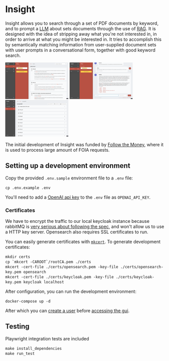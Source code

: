 # Insight

Insight allows you to search through a set of PDF documents by keyword, and to
prompt a [LLM](https://en.wikipedia.org/wiki/Large_language_model) about sets
documents through the use of
[RAG](https://research.ibm.com/blog/retrieval-augmented-generation-RAG). It is
designed with the idea of stripping away what you're not interested in, in order
to arrive at what you might be interested in. It tries to accomplish this
by semantically matching information from user-supplied document sets with user
prompts in a conversational form, together with good keyword search.

<p float="left">
  <img src="images/search.png" width="200" />
  <img src="images/conversation.png" width="200" /> 
  <img src="images/files.png" width="200" />
</p>

The initial development of Insight was funded by [Follow the
Money](https://ftm.nl), where it is used to process large amount of FOIA
requests.

## Setting up a development environment

Copy the provided `.env.sample` environment file to a `.env` file:

```
cp .env.example .env
```

You'll need to add a [OpenAI api key](https://platform.openai.com/api-keys) to
the `.env` file as `OPENAI_API_KEY`.

### Certificates

We have to encrypt the traffic to our local keycloak instance because rabbitMQ
is [very serious about following the
spec](https://github.com/rabbitmq/rabbitmq-server/blob/main/deps/rabbitmq_auth_backend_oauth2/README.md#variables-configurable-in-rabbitmqconf),
and won't allow us to use a HTTP key server. Opensearch also requires SSL
certificates to run.

You can easily generate certificates with
[`mkcert`](https://github.com/FiloSottile/mkcert). To generate development
certificates:

```
mkdir certs
cp `mkcert -CAROOT`/rootCA.pem ./certs
mkcert -cert-file ./certs/opensearch.pem -key-file ./certs/opensearch-key.pem opensearch
mkcert -cert-file ./certs/keycloak.pem -key-file ./certs/keycloak-key.pem keycloak localhost
```

After configuration, you can run the development environment:

```
docker-compose up -d
```

After which you can [create a user](https://localhost:8000) before [accessing
the gui](http://localhost:3000).

## Testing

Playwright integration tests are included

```
make install_dependencies
make run_test
```
